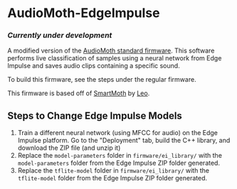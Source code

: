 # AudioMoth-EdgeImpulse

### *Currently under development* ###

A modified version of the [AudioMoth standard firmware](https://github.com/OpenAcousticDevices/AudioMoth-Project). This software performs live classification of samples using a neural network from Edge Impulse and saves audio clips containing a specific sound.

To build this firmware, see the steps under the regular firmware. 

This firmware is based off of [SmartMoth](https://github.com/leocorne/AudioMoth-Project) by [Leo](https://github.com/leocorne).

## Steps to Change Edge Impulse Models ##

1. Train a different neural network (using MFCC for audio) on the Edge Impulse platform. Go to the "Deployment" tab, build the C++ library, and download the ZIP file (and unzip it)
2. Replace the `model-parameters` folder in `firmware/ei_library/` with the `model-parameters` folder from the Edge Impulse ZIP folder generated. 
3. Replace the `tflite-model` folder in `firmware/ei_library/` with the `tflite-model` folder from the Edge Impulse ZIP folder generated.
